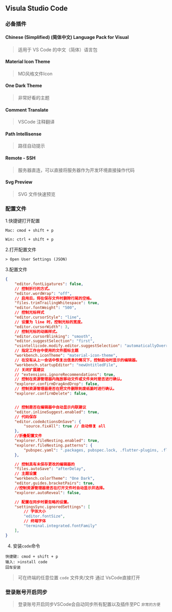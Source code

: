 ## Visula Studio Code

### 必备插件

#### Chinese (Simplified) (简体中文) Language Pack for Visual

> 适用于 VS Code 的中文（简体）语言包

#### Material Icon Theme

> MD风格文件Icon

#### One Dark Theme

> 非常好看的主题

#### Comment Translate

> VSCode 注释翻译

#### Path Intellisense

> 路径自动提示

#### Remote - SSH

> 服务器直连，可以直接将服务器作为开发环境直接操作代码

#### Svg Preview

> SVG 文件快速预览



### 配置文件

1.快捷键打开配置

```
Mac: cmod + shift + p

Win: ctrl + shift + p
```

2.打开配置文件

```
> Open User Settings (JSON)
```

3.配置文件

```json
{
    "editor.fontLigatures": false,
    // 控制折行的方式。
    "editor.wordWrap": "off",
    // 启用后，将在保存文件时删除行尾的空格。
    "files.trimTrailingWhitespace": true,
    "editor.fontWeight": "500",
    // 控制光标样式
    "editor.cursorStyle": "line",
    // 设置为 line 时，控制光标的宽度。
    "editor.cursorWidth": 3,
    // 控制光标的动画样式。
    "editor.cursorBlinking": "smooth",
    "editor.suggestSelection": "first",
    "vsintellicode.modify.editor.suggestSelection": "automaticallyOverrodeDefaultValue",
    // 指定工作台中使用的文件图标主题
    "workbench.iconTheme": "material-icon-theme",
    // 在没有从上一会话中恢复出信息的情况下，控制启动时显示的编辑器。
    "workbench.startupEditor": "newUntitledFile",
    // 关闭扩展建议
    // "extensions.ignoreRecommendations": true,
    // 控制在资源管理器内拖放移动文件或文件夹时是否进行确认。
    "explorer.confirmDragAndDrop": false,
    // 控制资源管理器是否在把文件删除到废纸篓时进行确认。
    "explorer.confirmDelete": false,


    // 控制是否在编辑器中自动显示内联建议
    "editor.inlineSuggest.enabled": true,
    // 代码保存
    "editor.codeActionsOnSave": {
        "source.fixAll": true // 自动修复 all
    },
    //折叠配置文件
    "explorer.fileNesting.enabled": true,
    "explorer.fileNesting.patterns": {
        "pubspec.yaml": ".packages, pubspec.lock, .flutter-plugins, .flutter-plugins-dependencies, .metadata, analysis_options.yaml, dartdoc_options.yaml"
    },

    // 控制具有未保存更改的编辑器的
    "files.autoSave": "afterDelay",
    // 主题设置
    "workbench.colorTheme": "One Dark",
    "editor.guides.bracketPairs": true,
    //控制资源管理器是否在打开文件时自动显示并选择。
    "explorer.autoReveal": false,

    // 配置在同步时要忽略的设置。
    "settingsSync.ignoredSettings": [
        // 字体大小
        "editor.fontSize",
        // 终端字体
        "terminal.integrated.fontFamily"
    ],
}
```

4. 安装`code`命令

```
快捷键: cmod + shift + p
输入: >install code
回车安装
```

> 可在终端的任意位置 `code` 文件夹/文件 通过 VsCode直接打开

### 登录账号开启同步

> 登录账号开启同步VSCode会自动同步所有配置以及插件至PC `非常的方便` 
